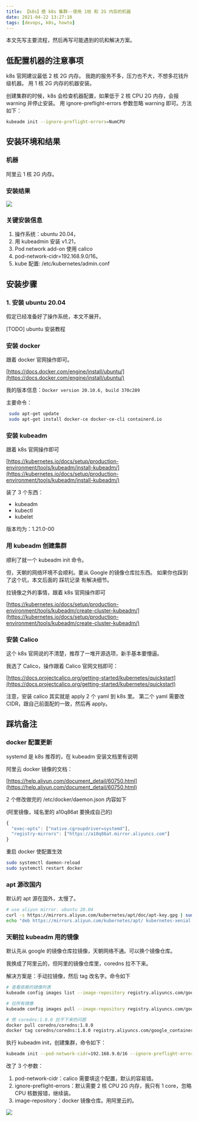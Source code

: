 ```yaml
---
title: 【k8s】搭 k8s 集群--使用 1核 和 2G 内存的机器
date: 2021-04-22 13:27:10
tags: [devops, k8s, howto]
---
```


本文先写主要流程，然后再写可能遇到的坑和解决方案。

## 低配置机器的注意事项

k8s 官网建议最低 2 核 2G 内存。
我跑的服务不多，压力也不大，不想多花钱升级机器。
用 1 核 2G 内存的机器安装。

创建集群的时候，k8s 会检查机器配置，如果低于 2 核 CPU 2G 内存，会报 warning 并停止安装。
用 ignore-preflight-errors 参数忽略 warning 即可。方法如下：

```bash
kubeadm init --ignore-preflight-errors=NumCPU
```

## 安装环境和结果

### 机器

阿里云 1 核 2G 内存。

### 安装结果

![](//images.jackon.me/devops-k8s-install-result.png)

### 关键安装信息

1. 操作系统：ubuntu 20.04，
2. 用 kubeadmin 安装 v1.21，
3. Pod network add-on 使用 calico
4. pod-network-cidr=192.168.9.0/16。
5. kube 配置: /etc/kubernetes/admin.conf


## 安装步骤

### 1. 安装 ubuntu 20.04

假定已经准备好了操作系统，本文不展开。

[TODO] ubuntu 安装教程

### 安装 docker

跟着 docker 官网操作即可。

[https://docs.docker.com/engine/install/ubuntu/](https://docs.docker.com/engine/install/ubuntu/)

我的版本信息：`Docker version 20.10.6, build 370c289`

主要命令：

```bash
 sudo apt-get update
 sudo apt-get install docker-ce docker-ce-cli containerd.io
```

### 安装 kubeadm

跟着 k8s 官网操作即可

[https://kubernetes.io/docs/setup/production-environment/tools/kubeadm/install-kubeadm/](https://kubernetes.io/docs/setup/production-environment/tools/kubeadm/install-kubeadm/)

装了 3 个东西：

- kubeadm
- kubectl
- kubelet

版本均为：1.21.0-00

### 用 kubeadm 创建集群

顺利了就一个 kubeadm init 命令。

但，天朝的网络环境不会顺利。要从 Google 的镜像仓库拉东西。
如果你也踩到了这个坑，本文后面的 踩坑记录 有解决细节。

拉镜像之外的事情，跟着 k8s 官网操作即可

[https://kubernetes.io/docs/setup/production-environment/tools/kubeadm/create-cluster-kubeadm/](https://kubernetes.io/docs/setup/production-environment/tools/kubeadm/create-cluster-kubeadm/)


### 安装 Calico

这个 k8s 官网说的不清楚，推荐了一堆开源选项，新手基本要懵逼。

我选了 Calico，操作跟着 Calico 官网文档即可：

[https://docs.projectcalico.org/getting-started/kubernetes/quickstart](https://docs.projectcalico.org/getting-started/kubernetes/quickstart)

注意，安装 calico 其实就是 apply 2 个 yaml 到 k8s 里。
第二个 yaml 需要改 CIDR，跟自己前面配的一致，然后再 apply。


## 踩坑备注

### docker 配置更新

systemd 是 k8s 推荐的，在 kubeadm 安装文档里有说明

阿里云 docker 镜像的文档：

[https://help.aliyun.com/document_detail/60750.html](https://help.aliyun.com/document_detail/60750.html)

2 个修改做完的 /etc/docker/daemon.json 内容如下

(阿里镜像，域名里的 a10q86at 要换成自己的)

```javascript
{
  "exec-opts": ["native.cgroupdriver=systemd"],
  "registry-mirrors": ["https://a10q86at.mirror.aliyuncs.com"]
}
```

重启 docker 使配置生效

```bash
sudo systemctl daemon-reload
sudo systemctl restart docker
```

### apt 源改国内

默认的 apt 源在国外，太慢了。

```bash
# use aliyun mirror. ubuntu 20.04
curl -s https://mirrors.aliyun.com/kubernetes/apt/doc/apt-key.gpg | sudo apt-key add -
echo "deb https://mirrors.aliyun.com/kubernetes/apt/ kubernetes-xenial main" >> /etc/apt/sources.list.d/kubernetes.list
```

### 天朝拉 kubeadm 用的镜像

默认先从 google 的镜像仓库拉镜像，天朝网络不通。可以换个镜像仓库。

我换成了阿里云的，但阿里的镜像仓库里，coredns 拉不下来。

解决方案是：手动拉镜像，然后 tag 改名字。命令如下

```bash
# 查看依赖的镜像列表
kubeadm config images list --image-repository registry.aliyuncs.com/google_containers

# 拉所有镜像
kubeadm config images pull --image-repository registry.aliyuncs.com/google_containers

# 修 coredns:1.8.0 拉不下来的问题
docker pull coredns/coredns:1.8.0
docker tag coredns/coredns:1.8.0 registry.aliyuncs.com/google_containers/coredns/coredns:v1.8.0
```

执行 kubeadm init，创建集群，命令如下：

```bash
kubeadm init --pod-network-cidr=192.168.9.0/16 --ignore-preflight-errors=NumCPU --image-repository registry.aliyuncs.com/google_containers
```

改了 3 个参数：

1. pod-network-cidr：calico 需要填这个配置，默认的容易错。
2. ignore-preflight-errors：默认需要 2 核 CPU 2G 内存，我只有 1 core，忽略 CPU 核数报错，继续装。
3. image-repository：docker 镜像仓库。用阿里云的。

![](//images.jackon.me/cheers.webp)
